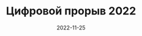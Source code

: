 ---
title: "Цифровой прорыв 2022"
date: 2022-11-25
type: "events"
role: "Спикер, Ментор"
location: "Иннополис"
description: "Тема: «Автоматизация с GoLang vs Ansible»"
presentation: "files/presentations/CLI_ON_Golang.pdf"
video: "https://youtu.be/Z0B7F8A--Uk?feature=shared"
---